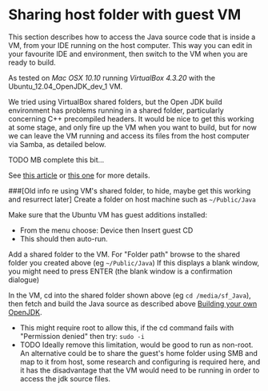 # Sharing host folder with guest VM

This section describes how to access the Java source code that is inside a VM, from your IDE running on the host computer. This way you can edit in your favourite IDE and environment, then switch to the VM when you are ready to build.

As tested on *Mac OSX 10.10* running *VirtualBox 4.3.20* with the Ubuntu_12.04_OpenJDK_dev_1 VM.

We tried using VirtualBox shared folders, but the Open JDK build environment has problems running in a shared folder, particularly concerning C++ precompiled headers. It would be nice to get this working at some stage, and only fire up the VM when you want to build, but for now we can leave the VM running and access its files from the host computer via Samba, as detailed below. 

TODO MB complete this bit...

See [this article](http://www.howtogeek.com/howto/ubuntu/share-ubuntu-home-directories-using-samba/) or [this one]( http://superuser.com/questions/241825/share-virtualbox-folders-in-reverse-guest-host) for more details.

###[Old info re using VM's shared folder, to hide, maybe get this working and resurrect later]
Create a folder on host machine such as ```~/Public/Java```

Make sure that the Ubuntu VM has guest additions installed:
 - From the menu choose: Device  then  Insert guest CD
 - This should then auto-run.

Add a shared folder to the VM. For "Folder path" browse to the shared folder you created above (eg ```~/Public/Java```)
If this displays a blank window, you might need to press ENTER (the blank window is a confirmation dialogue)

In the VM, cd into the shared folder shown above (eg ```cd /media/sf_Java```), then fetch and build the Java source as described above [Building your own OpenJDK](binaries/build_your_own_openjdk.md).
 - This might require root to allow this, if the  cd  command fails with "Permission denied" then try:  ```sudo -i```
 - TODO Ideally remove this limitation, would be good to run as non-root. An alternative could be to  share the guest's home folder using SMB and map to it from host, some research and configuring is required here, and it has the disadvantage that the VM would need to be running in order to access the jdk source files.